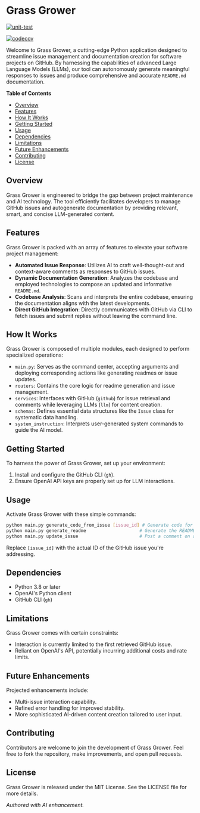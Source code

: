 # Grass Grower

[![unit-test](https://github.com/tawada/grass-grower/actions/workflows/ci.yml/badge.svg)](https://github.com/tawada/grass-grower/actions/workflows/ci.yml)

[![codecov](https://codecov.io/gh/tawada/grass-grower/graph/badge.svg?token=SK4NPV09X0)](https://codecov.io/gh/tawada/grass-grower)

Welcome to Grass Grower, a cutting-edge Python application designed to streamline issue management and documentation creation for software projects on GitHub. By harnessing the capabilities of advanced Large Language Models (LLMs), our tool can autonomously generate meaningful responses to issues and produce comprehensive and accurate `README.md` documentation.

**Table of Contents**
- [Overview](#overview)
- [Features](#features)
- [How It Works](#how-it-works)
- [Getting Started](#getting-started)
- [Usage](#usage)
- [Dependencies](#dependencies)
- [Limitations](#limitations)
- [Future Enhancements](#future-enhancements)
- [Contributing](#contributing)
- [License](#license)

## Overview

Grass Grower is engineered to bridge the gap between project maintenance and AI technology. The tool efficiently facilitates developers to manage GitHub issues and autogenerate documentation by providing relevant, smart, and concise LLM-generated content.

## Features

Grass Grower is packed with an array of features to elevate your software project management:

- **Automated Issue Response**: Utilizes AI to craft well-thought-out and context-aware comments as responses to GitHub issues.
- **Dynamic Documentation Generation**: Analyzes the codebase and employed technologies to compose an updated and informative `README.md`.
- **Codebase Analysis**: Scans and interprets the entire codebase, ensuring the documentation aligns with the latest developments.
- **Direct GitHub Integration**: Directly communicates with GitHub via CLI to fetch issues and submit replies without leaving the command line.

## How It Works

Grass Grower is composed of multiple modules, each designed to perform specialized operations:

- `main.py`: Serves as the command center, accepting arguments and deploying corresponding actions like generating readmes or issue updates.
- `routers`: Contains the core logic for readme generation and issue management.
- `services`: Interfaces with GitHub (`github`) for issue retrieval and comments while leveraging LLMs (`llm`) for content creation.
- `schemas`: Defines essential data structures like the `Issue` class for systematic data handling.
- `system_instruction`: Interprets user-generated system commands to guide the AI model.

## Getting Started

To harness the power of Grass Grower, set up your environment:

1. Install and configure the GitHub CLI (`gh`).
2. Ensure OpenAI API keys are properly set up for LLM interactions.

## Usage

Activate Grass Grower with these simple commands:

```bash
python main.py generate_code_from_issue [issue_id] # Generate code for a specific issue
python main.py generate_readme                    # Generate the README.md file
python main.py update_issue                       # Post a comment on an existing issue
```

Replace `[issue_id]` with the actual ID of the GitHub issue you're addressing.

## Dependencies

- Python 3.8 or later
- OpenAI's Python client
- GitHub CLI (`gh`)

## Limitations

Grass Grower comes with certain constraints:

- Interaction is currently limited to the first retrieved GitHub issue.
- Reliant on OpenAI's API, potentially incurring additional costs and rate limits.

## Future Enhancements

Projected enhancements include:

- Multi-issue interaction capability.
- Refined error handling for improved stability.
- More sophisticated AI-driven content creation tailored to user input.

## Contributing

Contributors are welcome to join the development of Grass Grower. Feel free to fork the repository, make improvements, and open pull requests.

## License

Grass Grower is released under the MIT License. See the LICENSE file for more details.

*Authored with AI enhancement.*
